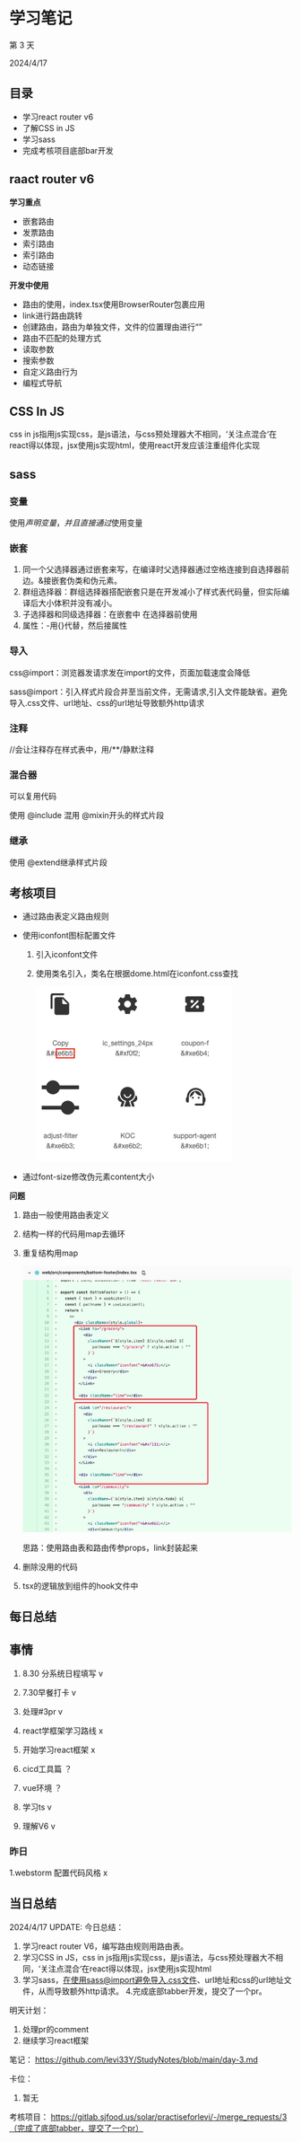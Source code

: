 # 学习笔记

第 3 天

2024/4/17

## 目录

- 学习react router v6
- 了解CSS in JS
- 学习sass
- 完成考核项目底部bar开发

## raact router v6

**学习重点**

- 嵌套路由
- 发票路由
- 索引路由
- 索引路由
- 动态链接

**开发中使用**

- 路由的使用，index.tsx使用BrowserRouter包裹应用
- link进行路由跳转
- 创建路由，路由为单独文件，文件的位置理由进行“”
- 路由不匹配的处理方式
- 读取参数
- 搜索参数
- 自定义路由行为
- 编程式导航

## CSS In JS

css in js指用js实现css，是js语法，与css预处理器大不相同，‘关注点混合‘在react得以体现，jsx使用js实现html，使用react开发应该注重组件化实现

## sass

### 变量

使用$声明变量，并且直接通过$使用变量

### 嵌套

1. 同一个父选择器通过嵌套来写，在编译时父选择器通过空格连接到自选择器前边。&接嵌套伪类和伪元素。
2. 群组选择器：群组选择器搭配嵌套只是在开发减小了样式表代码量，但实际编译后大小体积并没有减小。
3. 子选择器和同级选择器：在嵌套中 在选择器前使用
4. 属性：-用{}代替，然后接属性

### 导入

css@import：浏览器发请求发在import的文件，页面加载速度会降低

sass@import：引入样式片段合并至当前文件，无需请求,引入文件能缺省。避免导入.css文件、url地址、css的url地址导致额外http请求

### 注释

//会让注释存在样式表中，用/**/静默注释

### 混合器

可以复用代码

使用 @include 混用 @mixin开头的样式片段

### 继承

使用 @extend继承样式片段

## 考核项目

- 通过路由表定义路由规则

- 使用iconfont图标配置文件

  1. 引入iconfont文件

  2. 使用类名引入，类名在根据dome.html在iconfont.css查找

     ![image-20240417204930557](https://raw.githubusercontent.com/levi33Y/Pictures/main/image-20240417204930557.png)

- 通过font-size修改伪元素content大小

**问题**

1. 路由一般使用路由表定义

2. 结构一样的代码用map去循环

3. 重复结构用map

   ![image-20240417200828652](https://raw.githubusercontent.com/levi33Y/Pictures/main/image-20240417200828652.png)

   思路：使用路由表和路由传参props，link封装起来

4. 删除没用的代码

5. tsx的逻辑放到组件的hook文件中

## 每日总结

## 事情

1. 8.30 分系统日程填写 v
2. 7.30早餐打卡 v
1. 处理#3pr v
2. react学框架学习路线 x
3. 开始学习react框架 x
4. cicd工具篇 ？
5. vue环境 ？

1. 学习ts v
2. 理解V6 v 

### 昨日

1.webstorm 配置代码风格 x

## 当日总结

2024/4/17 UPDATE:
今日总结：

1. 学习react router V6，编写路由规则用路由表。
2. 学习CSS in JS，css in js指用js实现css，是js语法，与css预处理器大不相同，‘关注点混合‘在react得以体现，jsx使用js实现html
3. 学习sass，在使用sass@import避免导入.css文件、url地址和css的url地址文件，从而导致额外http请求。
   4.完成底部tabber开发，提交了一个pr。

明天计划：

1. 处理pr的comment
2. 继续学习react框架

笔记：
https://github.com/levi33Y/StudyNotes/blob/main/day-3.md

卡位：

1.  暂无

考核项目：
https://gitlab.sjfood.us/solar/practiseforlevi/-/merge_requests/3（完成了底部tabber，提交了一个pr）

